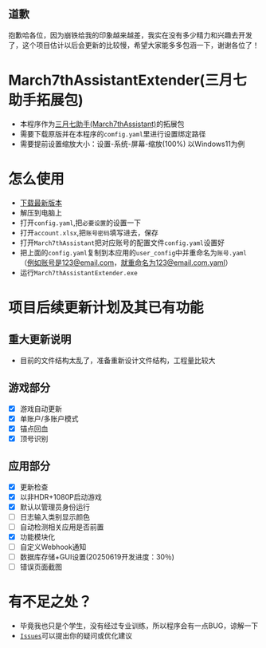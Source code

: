 ## 道歉
抱歉哈各位，因为崩铁给我的印象越来越差，我实在没有多少精力和兴趣去开发了，这个项目估计以后会更新的比较慢，希望大家能多多包涵一下，谢谢各位了！
# March7thAssistantExtender(三月七助手拓展包)
- 本程序作为[三月七助手(March7thAssistant)](https://github.com/moesnow/March7thAssistant)的拓展包
- 需要下载原版并在本程序的`comfig.yaml`里进行设置绑定路径
- 需要提前设置缩放大小：设置-系统-屏幕-缩放(100%) 以Windows11为例
# 怎么使用
- [下载最新版本](https://github.com/MaoSan2006/March7thAssistantExtender/releases)
- 解压到电脑上
- 打开`config.yaml`,把`必要设置`的设置一下
- 打开`account.xlsx`,把`账号密码`填写进去，保存
- 打开`March7thAssistant`把对应账号的配置文件`config.yaml`设置好
- 把上面的`config.yaml`复制到本应用的`user_config`中并重命名为`账号.yaml`（例如账号是123@email.com，就重命名为123@email.com.yaml）
- 运行`March7thAssistantExtender.exe`
# 项目后续更新计划及其已有功能
## 重大更新说明 ##
* 目前的文件结构太乱了，准备重新设计文件结构，工程量比较大
## 游戏部分 ##
* [X] 游戏自动更新
* [x] 单账户/多账户模式
* [x] 锚点回血
* [x] 顶号识别
## 应用部分 ##
* [x] 更新检查
* [x] 以非HDR+1080P启动游戏 
* [x] 默认以管理员身份运行
* [ ] 日志输入类别显示颜色
* [ ] 自动检测相关应用是否前置
* [x] 功能模块化
* [ ] 自定义Webhook通知
* [ ] 数据库存储+GUI设置(20250619开发进度：30％)
* [ ] 错误页面截图
# 有不足之处？
- 毕竟我也只是个学生，没有经过专业训练，所以程序会有一点BUG，谅解一下
- [`Issues`](https://github.com/MaoSan2006/March7thAssistantExtender/issues)可以提出你的疑问或优化建议
